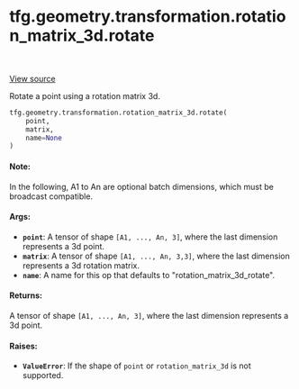 <div itemscope itemtype="http://developers.google.com/ReferenceObject">
<meta itemprop="name" content="tfg.geometry.transformation.rotation_matrix_3d.rotate" />
<meta itemprop="path" content="Stable" />
</div>

# tfg.geometry.transformation.rotation_matrix_3d.rotate

<table class="tfo-notebook-buttons tfo-api" align="left">
</table>

<a target="_blank" href="https://github.com/tensorflow/graphics/blob/master/tensorflow_graphics/geometry/transformation/rotation_matrix_3d.py">View
source</a>

Rotate a point using a rotation matrix 3d.

``` python
tfg.geometry.transformation.rotation_matrix_3d.rotate(
    point,
    matrix,
    name=None
)
```



<!-- Placeholder for "Used in" -->

#### Note:

In the following, A1 to An are optional batch dimensions, which must be
broadcast compatible.

#### Args:

* <b>`point`</b>: A tensor of shape `[A1, ..., An, 3]`, where the last dimension
  represents a 3d point.
* <b>`matrix`</b>: A tensor of shape `[A1, ..., An, 3,3]`, where the last dimension
  represents a 3d rotation matrix.
* <b>`name`</b>: A name for this op that defaults to "rotation_matrix_3d_rotate".


#### Returns:

A tensor of shape `[A1, ..., An, 3]`, where the last dimension represents
a 3d point.

#### Raises:

* <b>`ValueError`</b>: If the shape of `point` or `rotation_matrix_3d` is not
supported.